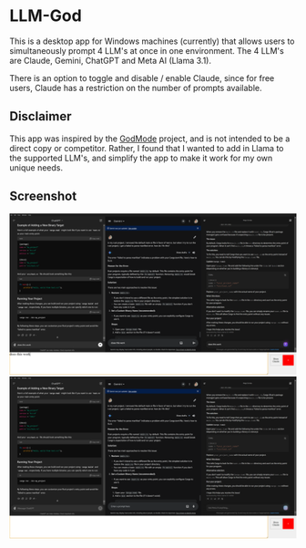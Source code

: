 # LLM-God

This is a desktop app for Windows machines (currently) that allows users to simultaneously prompt 4 LLM's at once in one environment. The 4 LLM's are Claude, Gemini, ChatGPT and Meta AI (Llama 3.1).

There is an option to toggle and disable / enable Claude, since for free users, Claude has a restriction on the number of prompts available.

## Disclaimer

This app was inspired by the [GodMode](https://github.com/smol-ai/GodMode) project, and is not intended to be a direct copy or competitor. Rather, I found that I wanted to add in Llama to the supported LLM's, and simplify the app to make it work for my own unique needs.

## Screenshot

![Screenshot](./screenshot2.png)
![Screenshot](./screenshot.png)
